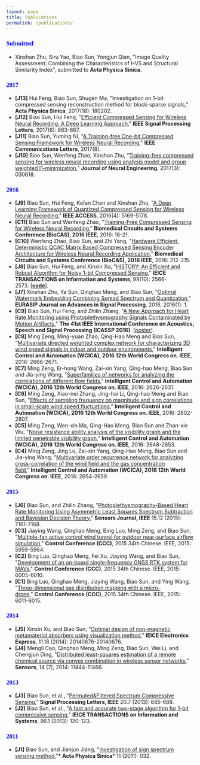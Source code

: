 ```yaml
---
layout: page
title: Publications
permalink: /publications/
---
```




<h3><font color="blue" face = "bold">Submitted</font></h3>

- Xinshan Zhu, Siru Yao, Biao Sun, Yongjun Qian, "Image Quality Assessment: Combining the Characteristics of HVS and Structural Similarity Index", submitted to **Acta Physica Sinica**.

<h3><font color="blue" face = "bold">2017</font></h3>

- **[J13]** Hui Feng, Biao Sun, Shugen Ma, "Investigation on 1-bit compressed sensing reconstruction method for block-sparse signals," **Acta Physica Sinica**, 2017(18): 180202.
- **[J12]** Biao Sun, Hui Feng, "[Efficient Compressed Sensing for Wireless Neural Recording: A Deep Learning Approach](http://ieeexplore.ieee.org/document/7911224/)," **IEEE Signal Processing Letters**, 2017(6): 863-867.
- **[J11]** Biao Sun, Yuming Ni, "[A Training-free One-bit Compressed Sensing Framework for Wireless Neural Recording](http://ieeexplore.ieee.org/document/7903599/)," **IEEE Communications Letters**, 2017(8).
- **[J10]** Biao Sun, Wenfeng Zhao,  Xinshan Zhu, "[Training-free compressed sensing for wireless neural recording using analysis model and group weighted l1-minimization](http://iopscience.iop.org/article/10.1088/1741-2552/aa630e)," **Journal of Neural Engineering**, 2017(3): 030618.

<h3><font color="blue" face = "bold">2016</font></h3>

- **[J9]** Biao Sun, Hui Feng, Kefan Chen and Xinshan Zhu, "[A Deep Learning Framework of Quantized Compressed Sensing for Wireless Neural Recording](http://ieeexplore.ieee.org/document/7560597/)," **IEEE ACCESS**, 2016(4): 5169-5178.
- **[C11]** Biao Sun and Wenfeng Zhao, "[Training-Free Compressed Sensing for Wireless Neural Recording](http://ieeexplore.ieee.org/abstract/document/7833714/)," **Biomedical Circuits and Systems Conference (BioCAS), 2016 IEEE**, 2016: 18-21.
- **[C10]** Wenfeng Zhao, Biao Sun, and Zhi Yang, "[Hardware Efficient, Deterministic QCAC Matrix Based Compressed Sensing Encoder Architecture for Wireless Neural Recording Application](http://ieeexplore.ieee.org/abstract/document/7833769/)," **Biomedical Circuits and Systems Conference (BioCAS), 2016 IEEE**, 2016: 212-215.
- **[J8]** Biao Sun, Hui Feng, and Xinxin Xu, "[HISTORY: An Efficient and Robust Algorithm for Noisy 1-bit Compressed Sensing](https://search.ieice.org/bin/summary.php?id=e99-d_10_2566&category=D&year=2016&lang=E&abst=)," **IEICE TRANSACTIONS on Information and Systems**, 99(10): 2566-2573. [[**code**](https://coding.net/u/sunbiaoex/p/sunbiaoex/git/raw/coding-pages/_files/history.zip)].
- **[J7]** Xinshan Zhu, Ya Sun, Qinghao Meng, and Biao Sun, "[Optimal Watermark Embedding Combining Spread Spectrum and Quantization](http://asp.eurasipjournals.springeropen.com/articles/10.1186/s13634-016-0373-8)," **EURASIP Journal on Advances in Signal Processing**, 2016, 2016(1): 1.
- **[C9]** Biao Sun, Hui Feng, and Zhilin Zhang, "[A New Approach for Heart Rate Monitoring using Photoplethysmography Signals Contaminated by Motion Artifacts](http://ieeexplore.ieee.org/xpl/articleDetails.jsp?arnumber=7471787)," **The 41st IEEE International Conference on Acoustics, Speech and Signal Processing (ICASSP 2016)**. [[poster](https://sigport.org/documents/new-approach-heart-rate-monitoring-using-photoplethysmography-signals-contaminated)].
- **[C8]** Ming Zeng, Ming-yuan Zhao, Qing-Hao Meng and Bias Sun, "[Multivariate directed weighted complex network for characterizing 3D wind speed signals in indoor and outdoor environments](http://ieeexplore.ieee.org/abstract/document/7578761/)," **Intelligent Control and Automation (WCICA), 2016 12th World Congress on. IEEE**, 2016: 2666-2671.
- **[C7]** Ming Zeng, Er-hong Wang, Zai-xin Yang, Qing-hao Meng, Biao Sun and Jia-ying Wang, "[Superfamilies of networks for analyzing the correlations of different flow fields](http://ieeexplore.ieee.org/abstract/document/7578756/)," **Intelligent Control and Automation (WCICA), 2016 12th World Congress on. IEEE**, 2016: 2626-2631.
- **[C6]** Ming Zeng, Xiao-nei Zhang, Jing-hai Li, Qing-hao Meng and Biao Sun, "[Effects of sampling frequency on magnitude and sign correlations in small-scale wind speed fluctuations](http://ieeexplore.ieee.org/abstract/document/7578755/)," **Intelligent Control and Automation (WCICA), 2016 12th World Congress on. IEEE**, 2016: 2802-2807.
- **[C5]** Ming Zeng, Wen-xin Ma, Qing-Hao Meng, Biao Sun and Zhan-xie Wu, "[Noise resistance ability analysis of the visibility graph and the limited penetrable visibility graph](http://ieeexplore.ieee.org/abstract/document/7578754/)," **Intelligent Control and Automation (WCICA), 2016 12th World Congress on. IEEE**, 2016: 2648-2653.
- **[C4]** Ming Zeng, Jing Lu, Zai-xin Yang, Qing-Hao Meng, Biao Sun and Jia-ying Wang, "[Multivariate order recurrence network for analyzing cross-correlation of the wind field and the gas concentration field](http://ieeexplore.ieee.org/abstract/document/7578751/)," **Intelligent Control and Automation (WCICA), 2016 12th World Congress on. IEEE**, 2016: 2654-2659.

<h3><font color="blue" face = "bold">2015</font></h3>

- **[J6]** Biao Sun, and Zhilin Zhang, "[Photoplethysmography-Based Heart Rate Monitoring Using Asymmetric Least Squares Spectrum Subtraction and Bayesian Decision Theory](http://ieeexplore.ieee.org/xpl/abstractAuthors.jsp?reload=true&arnumber=7225098)," **Sensors Journal, IEEE** 15.12 (2015): 7161-7168.
- **[C3]** Jiaying Wang, Qinghao Meng, Bing Luo, Ming Zeng, and Biao Sun, "[Multiple-fan active control wind tunnel for outdoor near-surface airflow simulation](http://ieeexplore.ieee.org/xpl/articleDetails.jsp?arnumber=7260572&newsearch=true&queryText=Multiple-fan%20active%20control%20wind%20tunnel%20for%20outdoor%20near-surface%20airflow%20simulation)," **Control Conference (CCC)**, 2015 34th Chinese. IEEE, 2015: 5959-5964.
- **[C2]** Bing Luo, Qinghao Meng, Fei Xu, Jiaying Wang, and Biao Sun, "[Development of an on-board single-frequency GNSS RTK system for MAVs](http://ieeexplore.ieee.org/xpl/articleDetails.jsp?arnumber=7260579&newsearch=true&queryText=Development%20of%20an%20on-board%20single-frequency%20GNSS%20RTK%20system%20for%20MAVs)," **Control Conference (CCC)**, 2015 34th Chinese. IEEE, 2015: 6005-6010.
- **[C1]** Bing Luo, Qinghao Meng, Jiaying Wang, Biao Sun, and Ying Wang, "[Three-dimensional gas distribution mapping with a micro-drone](http://ieeexplore.ieee.org/xpl/articleDetails.jsp?reload=true&arnumber=7260580)," **Control Conference (CCC)**, 2015 34th Chinese. IEEE, 2015: 6011-6015.

<h3><font color="blue" face = "bold">2014</font></h3>

- **[J5]** Xinxin Xu, and Biao Sun, "[Optimal design of non-magnetic metamaterial absorbers using visualization method](https://www.jstage.jst.go.jp/article/elex/11/18/11_11.20140676/_article)," **IEICE Electronics Express**, 11.18 (2014): 20140676-20140676.
- **[J4]** Mengli Cao, Qinghao Meng, Ming Zeng, Biao Sun, Wei Li, and Chengjun Ding, "[Distributed least-squares estimation of a remote chemical source via convex combination in wireless sensor networks](http://www.mdpi.com/1424-8220/14/7/11444/htm)," **Sensors**, 14 (7), 2014: 11444-11466.

<h3><font color="blue" face = "bold">2013</font></h3>

- **[J3]** Biao Sun, et al., "[Permuted&Filtered Spectrum Compressive Sensing](http://ieeexplore.ieee.org/xpl/articleDetails.jsp?reload=true&arnumber=6502765)," **Signal Processing Letters, IEEE** 20.7 (2013): 685-688.
- **[J2]** Biao Sun, et al., "[A fast and accurate two-stage algorithm for 1-bit compressive sensing](http://search.ieice.org/bin/summary.php?id=e96-d_1_120)," **IEICE TRANSACTIONS on Information and Systems**, 96.1 (2013): 120-123.

<h3><font color="blue" face = "bold">2011</font></h3>

- **[J1]** Biao Sun, and Jianjun Jiang, "[Investigation of sign spectrum sensing method](http://www.jourlib.org/paper/1449806#.VosnU7Z97Gg),"**\* Acta Physica Sinica*** 11 (2011): 032.
